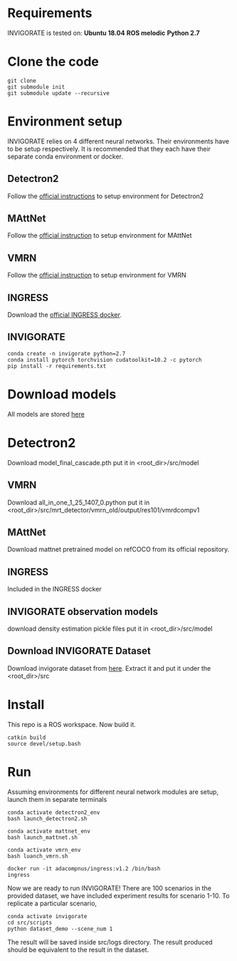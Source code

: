 # Requirements
INVIGORATE is tested on:
**Ubuntu 18.04**
**ROS melodic**
**Python 2.7**

# Clone the code
```
git clone
git submodule init
git submodule update --recursive
```

# Environment setup
INVIGORATE relies on 4 different neural networks. Their environments have to be setup respectively. It is recommended that they each have their separate conda environment or docker.
## Detectron2
Follow the [official instructions](https://github.com/facebookresearch/detectron2) to setup environment for Detectron2

## MAttNet
Follow the [official instruction](https://github.com/lichengunc/MAttNet) to setup environment for MAttNet

## VMRN
Follow the [official instruction](https://github.com/ZhangHanbo/Visual-Manipulation-Relationship-Network-Pytorch) to setup environment for VMRN

## INGRESS
Download the [official INGRESS docker](https://hub.docker.com/r/adacompnus/ingress).

## INVIGORATE
```
conda create -n invigorate python=2.7
conda install pytorch torchvision cudatoolkit=10.2 -c pytorch
pip install -r requirements.txt
```

# Download models
All models are stored [here](https://drive.google.com/drive/folders/1jLva2HR6QLxKdaXZBxK4RKI_dNQBDZtK?usp=sharing)
# Detectron2
Download model_final_cascade.pth
put it in <root_dir>/src/model

## VMRN
Download all_in_one_1_25_1407_0.python
put it in <root_dir>/src/mrt_detector/vmrn_old/output/res101/vmrdcompv1

## MAttNet
Download mattnet pretrained model on refCOCO from its official repository.

## INGRESS
Included in the INGRESS docker

## INVIGORATE observation models
download density estimation pickle files
put it in <root_dir>/src/model

## Download INVIGORATE Dataset
Download invigorate dataset from [here](https://drive.google.com/file/d/1FUoLSZupPi1J3BNRY2VTYC1bKWe50ZRF/view?usp=sharing).
Extract it and put it under the <root_dir>/src

# Install
This repo is a ROS workspace. Now build it.
```
catkin build
source devel/setup.bash
```

# Run
Assuming environments for different neural network modules are setup, launch them in separate terminals
```
conda activate detectron2_env
bash launch_detectron2.sh
```
```
conda activate mattnet_env
bash launch_mattnet.sh
```
```
conda activate vmrn_env
bash luanch_vmrn.sh
```
```
docker run -it adacompnus/ingress:v1.2 /bin/bash
ingress
```

Now we are ready to run INVIGORATE! There are 100 scenarios in the provided dataset, we have included experiment results for scenario 1-10. To replicate a particular scenario,
```
conda activate invigorate
cd src/scripts
python dataset_demo --scene_num 1
```
The result will be saved inside src/logs directory. The result produced should be equivalent to the result in the dataset.
